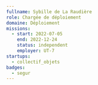 ```yaml
---
fullname: Sybille de La Raudière
role: Chargée de déploiement
domaine: Déploiement
missions:
  - start: 2022-07-05
    end: 2022-12-24
    status: independent
    employer: UT-7
startups:
  - collectif_objets
badges:
  - segur
---
```

